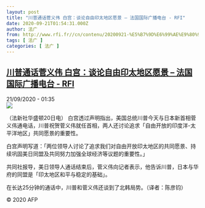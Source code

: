 ```yaml
---
layout: post
title: "川普通话菅义伟 白宫：谈论自由印太地区愿景 – 法国国际广播电台 - RFI"
date: 2020-09-21T01:54:31.000Z
author: 法广
from: http://www.rfi.fr//cn/contenu/20200921-%E5%B7%9D%E6%99%AE%E9%80%9A%E8%AF%9D%E8%8F%85%E4%B9%89%E4%BC%9F-%E7%99%BD%E5%AE%AB%E8%B0%88%E8%AE%BA%E8%87%AA%E7%94%B1%E5%8D%B0%E5%A4%AA%E5%9C%B0%E5%8C%BA%E6%84%BF%E6%99%AF
tags: [ 法广 ]
categories: [ 法广 ]
---
```

<!--1600653271000-->
[川普通话菅义伟 白宫：谈论自由印太地区愿景 – 法国国际广播电台 - RFI](http://www.rfi.fr//cn/contenu/20200921-%E5%B7%9D%E6%99%AE%E9%80%9A%E8%AF%9D%E8%8F%85%E4%B9%89%E4%BC%9F-%E7%99%BD%E5%AE%AB%E8%B0%88%E8%AE%BA%E8%87%AA%E7%94%B1%E5%8D%B0%E5%A4%AA%E5%9C%B0%E5%8C%BA%E6%84%BF%E6%99%AF)
------

<div>
<div>21/09/2020 - 01:35</div><img src="https://s.rfi.fr/media/display/8d61285e-fb9d-11ea-b454-005056bf87d6/w:310/p:16x9/int0001b.200921073502.jpg"><div class="t-content__body u-clearfix">            <p>（法新社华盛顿20日电）    白宫透过声明指出，美国总统川普今天与日本新首相菅义伟通电话，川普祝贺菅义伟就任首相，两人还讨论追求「自由开放的印度洋-太平洋地区」共同愿景的重要性。</p><p>    白宫声明写道：「两位领导人讨论了追求我们对自由开放印太地区的共同愿景、持续巩固美日同盟及共同努力加强全球经济等议题的重要性。」</p><p>    共同社报导，美日领导人通话结束后，菅义伟向记者表示，他告诉川普，日本与华府的同盟是「印太地区和平与稳定的基础」。</p><p>    在长达25分钟的通话中，川普和菅义伟还谈到了北韩局势。（译者：陈彦钧）</p>            <p class="t-copyright">© 2020 AFP</p>        </div>
</div>
